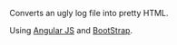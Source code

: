 Converts an ugly log file into pretty HTML.

Using [Angular JS](http://angularjs.org) and [BootStrap](http://getbootstrap.com).